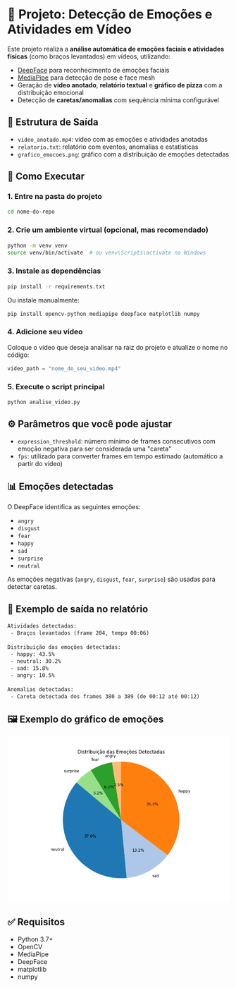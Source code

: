 # 🧠 Projeto: Detecção de Emoções e Atividades em Vídeo

Este projeto realiza a **análise automática de emoções faciais e atividades físicas** (como braços levantados) em vídeos, utilizando:

- [DeepFace](https://github.com/serengil/deepface) para reconhecimento de emoções faciais
- [MediaPipe](https://mediapipe.dev/) para detecção de pose e face mesh
- Geração de **vídeo anotado**, **relatório textual** e **gráfico de pizza** com a distribuição emocional
- Detecção de **caretas/anomalias** com sequência mínima configurável

## 📂 Estrutura de Saída

- `video_anotado.mp4`: vídeo com as emoções e atividades anotadas
- `relatorio.txt`: relatório com eventos, anomalias e estatísticas
- `grafico_emocoes.png`: gráfico com a distribuição de emoções detectadas

## 🚀 Como Executar

### 1. Entre na pasta do projeto

```bash
cd nome-do-repo
```

### 2. Crie um ambiente virtual (opcional, mas recomendado)

```bash
python -m venv venv
source venv/bin/activate  # ou venv\Scripts\activate no Windows
```

### 3. Instale as dependências

```bash
pip install -r requirements.txt
```

Ou instale manualmente:

```bash
pip install opencv-python mediapipe deepface matplotlib numpy
```

### 4. Adicione seu vídeo

Coloque o vídeo que deseja analisar na raiz do projeto e atualize o nome no código:

```python
video_path = "nome_do_seu_video.mp4"
```

### 5. Execute o script principal

```bash
python analise_video.py
```

## ⚙️ Parâmetros que você pode ajustar

- `expression_threshold`: número mínimo de frames consecutivos com emoção negativa para ser considerada uma "careta"
- `fps`: utilizado para converter frames em tempo estimado (automático a partir do vídeo)

## 📊 Emoções detectadas

O DeepFace identifica as seguintes emoções:

- `angry`
- `disgust`
- `fear`
- `happy`
- `sad`
- `surprise`
- `neutral`

As emoções negativas (`angry`, `disgust`, `fear`, `surprise`) são usadas para detectar caretas.

## 🧪 Exemplo de saída no relatório

```
Atividades detectadas:
 - Braços levantados (frame 204, tempo 00:06)

Distribuição das emoções detectadas:
 - happy: 43.5%
 - neutral: 30.2%
 - sad: 15.8%
 - angry: 10.5%

Anomalias detectadas:
 - Careta detectada dos frames 380 a 389 (de 00:12 até 00:12)
```

## 🖼️ Exemplo do gráfico de emoções

![grafico_emocoes.png](grafico_emocoes.png)

## ✅ Requisitos

- Python 3.7+
- OpenCV
- MediaPipe
- DeepFace
- matplotlib
- numpy